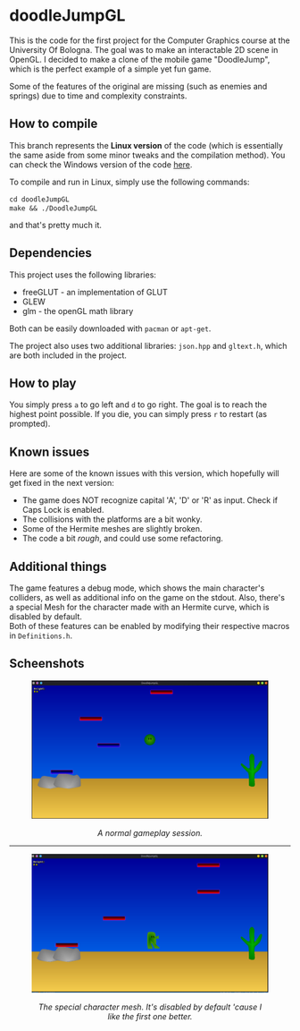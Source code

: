 # doodleJumpGL

This is the code for the first project for the Computer Graphics course at the University Of Bologna. The goal was to make an interactable 2D scene in OpenGL.
I decided to make a clone of the mobile game "DoodleJump", which is the perfect example of a simple yet fun game.

Some of the features of the original are missing (such as enemies and springs) due to time and complexity constraints.


## How to compile

This branch represents the <b>Linux version</b> of the code (which is essentially the same aside from some minor tweaks and the compilation method). You can check the Windows version of the code [here](https://github.com/AngeloGalav/doodleJumpGL/tree/windows).

To compile and run in Linux, simply use the following commands:

```
cd doodleJumpGL
make && ./DoodleJumpGL
```

and that's pretty much it.

## Dependencies

This project uses the following libraries:
<ul>
<li>freeGLUT - an implementation of GLUT</li>
<li>GLEW</li>
<li>glm - the openGL math library</li>
</ul>

Both can be easily downloaded with `pacman` or `apt-get`.

The project also uses two additional libraries: `json.hpp` and `gltext.h`, which are both included in the project. 

## How to play

You simply press `a` to go left and `d` to go right. The goal is to reach the highest point possible. If you die, you can simply press `r` to restart (as prompted). 

## Known issues

Here are some of the known issues with this version, which hopefully will get fixed in the next version:
<ul>
<li>The game does NOT recognize capital 'A', 'D' or 'R' as input. Check if Caps Lock is enabled. </li>
<li>The collisions with the platforms are a bit wonky.</li>
<li>Some of the Hermite meshes are slightly broken.</li>
<li>The code a bit <i>rough</i>, and could use some refactoring.</li>
</ul>

## Additional things

The game features a debug mode, which shows the main character's colliders, as well as additional info on the game on the stdout.
Also, there's a special Mesh for the character made with an Hermite curve, which is disabled by default.  
Both of these features can be enabled by modifying their respective macros in `Definitions.h`.

## Scheenshots

<figure>
<img src=".\linux_screenshots\image1.png" alt="first linux screenshot" style="zoom:50%;" />
<p align="center">
    <i>A normal gameplay session.</i>
</p>
</figure>
<hr />
<figure>
<img src=".\linux_screenshots\image2.png" alt="second linux screenshot" style="zoom:50%;" />
<p align="center">
    <i>The special character mesh. It's disabled by default 'cause I like the first one better. </i>
</p>
</figure>

